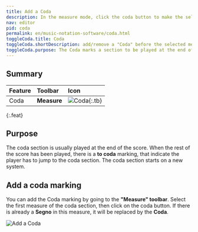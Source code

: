 ```yaml
---
title: Add a Coda
description: In the measure mode, click the coda button to make the selected measure the beginning of the coda section
nav: editor
pid: coda
permalink: en/music-notation-software/coda.html
toggleCoda.title: Coda
toggleCoda.shortDescription: add/remove a "Coda" before the selected measure
toggleCoda.purpose: The Coda marks a section to be played at the end of the score.
---
```


## Summary

| Feature | Toolbar | Icon |
|:--------|:--------|:-----|
| Coda | **Measure** | ![Coda](https://prod.flat-cdn.com/img/icons/editorActions/coda.svg){:.tb} |
{:.feat}

## Purpose

The coda section is usually played at the end of the score. When the rest of the score has been played, there is a **to coda** marking, that indicate the player has to jump to the coda section. The coda section starts on a new system. 

## Add a coda marking

You can add the Coda marking by going to the **"Measure" toolbar**. Select the first measure of the coda section, then click on the coda button. If there is already a **Segno** in this measure, it will be replaced by the **Coda**. 

![Add a Coda](/help/assets/img/editor/coda-toolbar.png)

